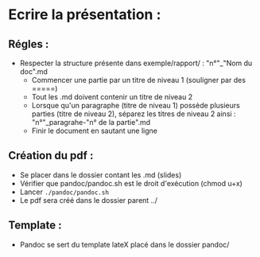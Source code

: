 # Ecrire la présentation :

## Régles :

* Respecter la structure présente dans exemple/rapport/ : "n°"_"Nom du doc".md
	*   Commencer une partie par un titre de niveau 1 (souligner par des =====)
	*   Tout les .md doivent contenir un titre de niveau 2
	*   Lorsque qu'un paragraphe (titre de niveau 1) possède plusieurs parties (titre de niveau 2), séparez les titres de niveau 2 ainsi : "n°"_paragrahe-"n° de la partie".md 
	*   Finir le document en sautant une ligne

## Création du pdf :

* Se placer dans le dossier contant les .md (slides)
* Vérifier que pandoc/pandoc.sh est le droit d'exécution (chmod u+x)
* Lancer ```./pandoc/pandoc.sh```
* Le pdf sera créé dans le dossier parent ../

## Template :

* Pandoc se sert du template lateX placé dans le dossier pandoc/
